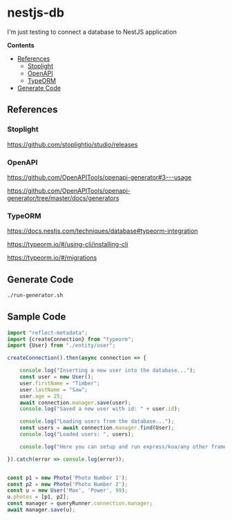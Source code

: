 # nestjs-db

I'm just testing to connect a database to NestJS application

**Contents**

<!-- @import "[TOC]" {cmd="toc" depthFrom=2 depthTo=6 orderedList=false} -->

<!-- code_chunk_output -->

- [References](#references)
  - [Stoplight](#stoplight)
  - [OpenAPI](#openapi)
  - [TypeORM](#typeorm)
- [Generate Code](#generate-code)

<!-- /code_chunk_output -->

## References

### Stoplight 

<https://github.com/stoplightio/studio/releases>

### OpenAPI

<https://github.com/OpenAPITools/openapi-generator#3---usage>

<https://github.com/OpenAPITools/openapi-generator/tree/master/docs/generators>

### TypeORM

<https://docs.nestjs.com/techniques/database#typeorm-integration>

<https://typeorm.io/#/using-cli/installing-cli>

<https://typeorm.io/#/migrations>

## Generate Code

```bash
./run-generator.sh
```

## Sample Code

```typescript
import "reflect-metadata";
import {createConnection} from "typeorm";
import {User} from "./entity/user";

createConnection().then(async connection => {

    console.log("Inserting a new user into the database...");
    const user = new User();
    user.firstName = "Timber";
    user.lastName = "Saw";
    user.age = 25;
    await connection.manager.save(user);
    console.log("Saved a new user with id: " + user.id);

    console.log("Loading users from the database...");
    const users = await connection.manager.find(User);
    console.log("Loaded users: ", users);

    console.log("Here you can setup and run express/koa/any other framework.");

}).catch(error => console.log(error));
```

```typescript

const p1 = new Photo('Photo Number 1');
const p2 = new Photo('Photo Number 2');
const u = new User('Max', 'Power', 99);
u.photos = [p1, p2];
const manager = queryRunner.connection.manager;
await manager.save(u);

```